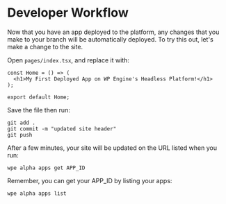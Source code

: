 # Developer Workflow

Now that you have an app deployed to the platform, any changes that you make to your branch will be automatically deployed. To try this out, let's make a change to the site.

Open `pages/index.tsx`, and replace it with:

```tsx
const Home = () => (
  <h1>My First Deployed App on WP Engine's Headless Platform!</h1>
);

export default Home;
```

Save the file then run:

```
git add .
git commit -m "updated site header"
git push
```

After a few minutes, your site will be updated on the URL listed when you run:

```
wpe alpha apps get APP_ID
```

Remember, you can get your APP_ID by listing your apps:

```
wpe alpha apps list
```
